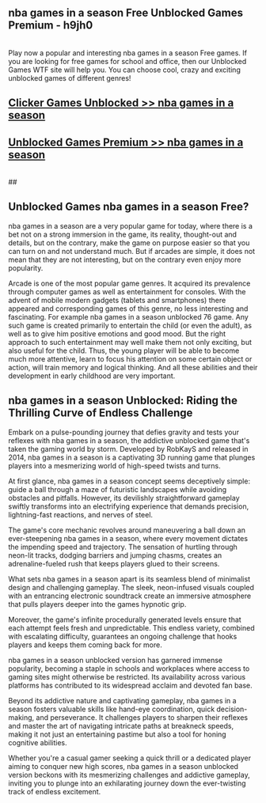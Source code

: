 ## nba games in a season Free Unblocked Games Premium - h9jh0 <br>
<br>
Play now a popular and interesting nba games in a season Free games. If you are looking for free games for school and office, then our Unblocked Games WTF site will help you. You can choose cool, crazy and exciting unblocked games of different genres!


##  [Clicker Games Unblocked >> nba games in a season](http://freeplayer.one?title=nba_games_in_a_season&ref=04)

##  [Unblocked Games Premium >> nba games in a season](http://freeplayer.one?title=nba_games_in_a_season&ref=04)
  <br>
  ##



## Unblocked Games nba games in a season Free?

nba games in a season are a very popular game for today, where there is a bet not on a strong immersion in the game, its reality, thought-out and details, but on the contrary, make the game on purpose easier so that you can turn on and not understand much. But if arcades are simple, it does not mean that they are not interesting, but on the contrary even enjoy more popularity.

Arcade is one of the most popular game genres. It acquired its prevalence through computer games as well as entertainment for consoles. With the advent of mobile modern gadgets (tablets and smartphones) there appeared and corresponding games of this genre, no less interesting and fascinating. For example nba games in a season unblocked 76 game. Any such game is created primarily to entertain the child (or even the adult), as well as to give him positive emotions and good mood. But the right approach to such entertainment may well make them not only exciting, but also useful for the child. Thus, the young player will be able to become much more attentive, learn to focus his attention on some certain object or action, will train memory and logical thinking. And all these abilities and their development in early childhood are very important.

##  nba games in a season Unblocked: Riding the Thrilling Curve of Endless Challenge

Embark on a pulse-pounding journey that defies gravity and tests your reflexes with nba games in a season, the addictive unblocked game that's taken the gaming world by storm. Developed by RobKayS and released in 2014, nba games in a season is a captivating 3D running game that plunges players into a mesmerizing world of high-speed twists and turns.

At first glance, nba games in a season concept seems deceptively simple: guide a ball through a maze of futuristic landscapes while avoiding obstacles and pitfalls. However, its devilishly straightforward gameplay swiftly transforms into an electrifying experience that demands precision, lightning-fast reactions, and nerves of steel.

The game's core mechanic revolves around maneuvering a ball down an ever-steepening nba games in a season, where every movement dictates the impending speed and trajectory. The sensation of hurtling through neon-lit tracks, dodging barriers and jumping chasms, creates an adrenaline-fueled rush that keeps players glued to their screens.

What sets nba games in a season apart is its seamless blend of minimalist design and challenging gameplay. The sleek, neon-infused visuals coupled with an entrancing electronic soundtrack create an immersive atmosphere that pulls players deeper into the games hypnotic grip.

Moreover, the game's infinite procedurally generated levels ensure that each attempt feels fresh and unpredictable. This endless variety, combined with escalating difficulty, guarantees an ongoing challenge that hooks players and keeps them coming back for more.

nba games in a season unblocked version has garnered immense popularity, becoming a staple in schools and workplaces where access to gaming sites might otherwise be restricted. Its availability across various platforms has contributed to its widespread acclaim and devoted fan base.

Beyond its addictive nature and captivating gameplay, nba games in a season fosters valuable skills like hand-eye coordination, quick decision-making, and perseverance. It challenges players to sharpen their reflexes and master the art of navigating intricate paths at breakneck speeds, making it not just an entertaining pastime but also a tool for honing cognitive abilities.

Whether you're a casual gamer seeking a quick thrill or a dedicated player aiming to conquer new high scores, nba games in a season unblocked version beckons with its mesmerizing challenges and addictive gameplay, inviting you to plunge into an exhilarating journey down the ever-twisting track of endless excitement.